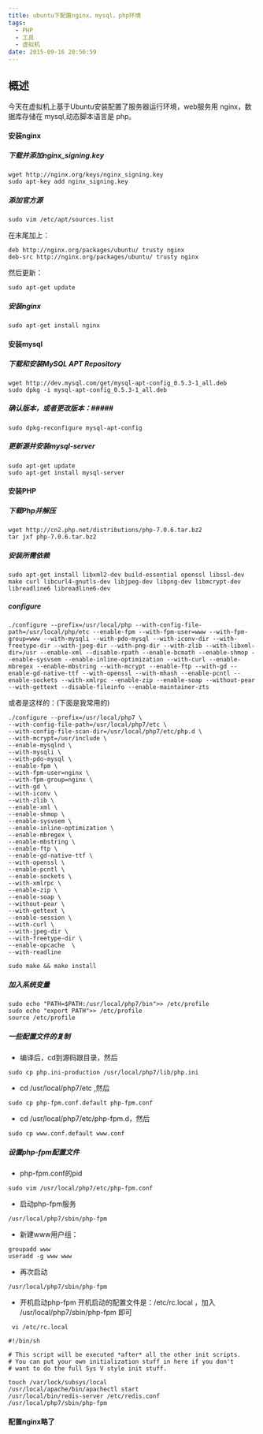 ```yaml
---
title: ubuntu下配置nginx，mysql，php环境
tags:
  - PHP
  - 工具
  - 虚拟机
date: 2015-09-16 20:56:59
---
```



## 概述 ##

今天在虚拟机上基于Ubuntu安装配置了服务器运行环境，web服务用 nginx，数据库存储在 mysql,动态脚本语言是 php。


#### 安装nginx ####
##### 下载并添加nginx_signing.key #####
```
wget http://nginx.org/keys/nginx_signing.key
sudo apt-key add nginx_signing.key
```
##### 添加官方源 #####
```
sudo vim /etc/apt/sources.list
```
在末尾加上：

```
deb http://nginx.org/packages/ubuntu/ trusty nginx
deb-src http://nginx.org/packages/ubuntu/ trusty nginx
```
然后更新：

```
sudo apt-get update
```
##### 安装nginx #####
```
sudo apt-get install nginx
```



#### 安装mysql ####

##### 下载和安装MySQL APT Repository #####
```
wget http://dev.mysql.com/get/mysql-apt-config_0.5.3-1_all.deb
sudo dpkg -i mysql-apt-config_0.5.3-1_all.deb
```
##### 确认版本，或者更改版本：#####
```
sudo dpkg-reconfigure mysql-apt-config
```
##### 更新源并安装mysql-server #####
```
sudo apt-get update
sudo apt-get install mysql-server
```

#### 安装PHP ####
##### 下载Php并解压 ####

```
wget http://cn2.php.net/distributions/php-7.0.6.tar.bz2
tar jxf php-7.0.6.tar.bz2
```

##### 安装所需依赖 #####

```
sudo apt-get install libxml2-dev build-essential openssl libssl-dev make curl libcurl4-gnutls-dev libjpeg-dev libpng-dev libmcrypt-dev libreadline6 libreadline6-dev
```
##### configure #####

```
./configure --prefix=/usr/local/php --with-config-file-path=/usr/local/php/etc --enable-fpm --with-fpm-user=www --with-fpm-group=www --with-mysqli --with-pdo-mysql --with-iconv-dir --with-freetype-dir --with-jpeg-dir --with-png-dir --with-zlib --with-libxml-dir=/usr --enable-xml --disable-rpath --enable-bcmath --enable-shmop --enable-sysvsem --enable-inline-optimization --with-curl --enable-mbregex --enable-mbstring --with-mcrypt --enable-ftp --with-gd --enable-gd-native-ttf --with-openssl --with-mhash --enable-pcntl --enable-sockets --with-xmlrpc --enable-zip --enable-soap --without-pear --with-gettext --disable-fileinfo --enable-maintainer-zts
```

或者是这样的：(下面是我常用的)
```
./configure --prefix=/usr/local/php7 \
--with-config-file-path=/usr/local/php7/etc \
--with-config-file-scan-dir=/usr/local/php7/etc/php.d \
--with-mcrypt=/usr/include \
--enable-mysqlnd \
--with-mysqli \
--with-pdo-mysql \
--enable-fpm \
--with-fpm-user=nginx \
--with-fpm-group=nginx \
--with-gd \
--with-iconv \
--with-zlib \
--enable-xml \
--enable-shmop \
--enable-sysvsem \
--enable-inline-optimization \
--enable-mbregex \
--enable-mbstring \
--enable-ftp \
--enable-gd-native-ttf \
--with-openssl \
--enable-pcntl \
--enable-sockets \
--with-xmlrpc \
--enable-zip \
--enable-soap \
--without-pear \
--with-gettext \
--enable-session \
--with-curl \
--with-jpeg-dir \
--with-freetype-dir \
--enable-opcache  \
--with-readline
```
```
sudo make && make install 
```

##### 加入系统变量 #####
```
sudo echo "PATH=$PATH:/usr/local/php7/bin">> /etc/profile
sudo echo "export PATH">> /etc/profile
source /etc/profile
```

##### 一些配置文件的复制 #####

* 编译后，cd到源码跟目录，然后

```
sudo cp php.ini-production /usr/local/php7/lib/php.ini
```
* cd /usr/local/php7/etc ,然后

```
sudo cp php-fpm.conf.default php-fpm.conf
```
* cd /usr/local/php7/etc/php-fpm.d，然后

```
sudo cp www.conf.default www.conf
```

##### 设置php-fpm配置文件 #####
* php-fpm.conf的pid

```
sudo vim /usr/local/php7/etc/php-fpm.conf
```


* 启动php-fpm服务

```
/usr/local/php7/sbin/php-fpm
```

* 新建www用户组：

```
groupadd www
useradd -g www www
```

* 再次启动

```
/usr/local/php7/sbin/php-fpm
```

* 开机启动php-fpm
开机启动的配置文件是：/etc/rc.local ，加入 /usr/local/php7/sbin/php-fpm 即可

```
 vi /etc/rc.local
```
```
#!/bin/sh

# This script will be executed *after* all the other init scripts.
# You can put your own initialization stuff in here if you don't
# want to do the full Sys V style init stuff.
     
touch /var/lock/subsys/local
/usr/local/apache/bin/apachectl start
/usr/local/bin/redis-server /etc/redis.conf
/usr/local/php7/sbin/php-fpm
```      

 
 
#### 配置nginx略了 ####




